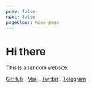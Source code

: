 ```yaml
---
prev: false
next: false
pageClass: home-page
---
```


# Hi there

This is a random website.


[GitHub](https://github.com/kermanx) .
[Mail](mailto:kermanx@qq.com) .
[Twitter](https://x.com/kermanx_) .
[Telegram](https://t.me/kerman_x)